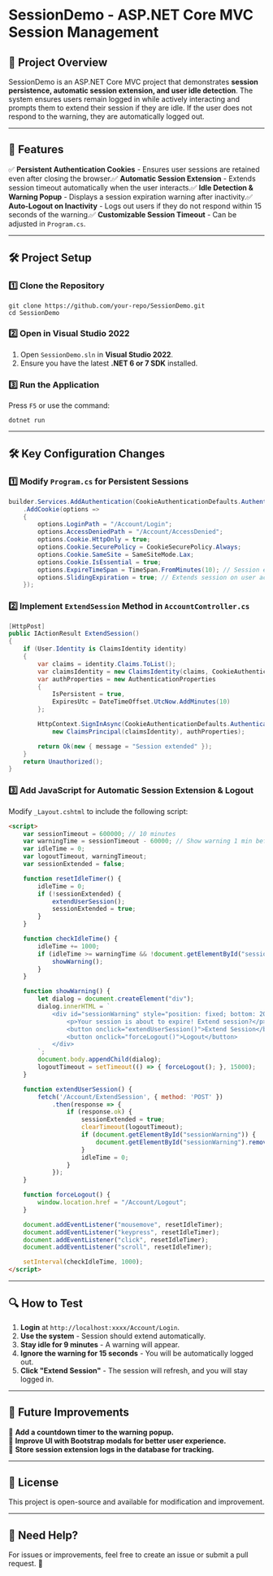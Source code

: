# SessionDemo - ASP.NET Core MVC Session Management

## 📌 Project Overview
SessionDemo is an ASP.NET Core MVC project that demonstrates **session persistence, automatic session extension, and user idle detection**. The system ensures users remain logged in while actively interacting and prompts them to extend their session if they are idle. If the user does not respond to the warning, they are automatically logged out.

---
## 🚀 Features
✅ **Persistent Authentication Cookies** - Ensures user sessions are retained even after closing the browser.✅ **Automatic Session Extension** - Extends session timeout automatically when the user interacts.✅ **Idle Detection & Warning Popup** - Displays a session expiration warning after inactivity.✅ **Auto-Logout on Inactivity** - Logs out users if they do not respond within 15 seconds of the warning.✅ **Customizable Session Timeout** - Can be adjusted in `Program.cs`.

---
## 🛠 Project Setup
### **1️⃣ Clone the Repository**
```
git clone https://github.com/your-repo/SessionDemo.git
cd SessionDemo
```

### **2️⃣ Open in Visual Studio 2022**
1. Open `SessionDemo.sln` in **Visual Studio 2022**.
2. Ensure you have the latest **.NET 6 or 7 SDK** installed.

### **3️⃣ Run the Application**
Press `F5` or use the command:
```
dotnet run
```

---
## 🛠 Key Configuration Changes
### **1️⃣ Modify `Program.cs` for Persistent Sessions**
```csharp
builder.Services.AddAuthentication(CookieAuthenticationDefaults.AuthenticationScheme)
    .AddCookie(options =>
    {
        options.LoginPath = "/Account/Login";
        options.AccessDeniedPath = "/Account/AccessDenied";
        options.Cookie.HttpOnly = true;
        options.Cookie.SecurePolicy = CookieSecurePolicy.Always;
        options.Cookie.SameSite = SameSiteMode.Lax;
        options.Cookie.IsEssential = true;
        options.ExpireTimeSpan = TimeSpan.FromMinutes(10); // Session expires after 10 mins
        options.SlidingExpiration = true; // Extends session on user activity
    });
```

### **2️⃣ Implement `ExtendSession` Method in `AccountController.cs`**
```csharp
[HttpPost]
public IActionResult ExtendSession()
{
    if (User.Identity is ClaimsIdentity identity)
    {
        var claims = identity.Claims.ToList();
        var claimsIdentity = new ClaimsIdentity(claims, CookieAuthenticationDefaults.AuthenticationScheme);
        var authProperties = new AuthenticationProperties
        {
            IsPersistent = true,
            ExpiresUtc = DateTimeOffset.UtcNow.AddMinutes(10)
        };

        HttpContext.SignInAsync(CookieAuthenticationDefaults.AuthenticationScheme,
            new ClaimsPrincipal(claimsIdentity), authProperties);

        return Ok(new { message = "Session extended" });
    }
    return Unauthorized();
}
```

### **3️⃣ Add JavaScript for Automatic Session Extension & Logout**
Modify `_Layout.cshtml` to include the following script:
```html
<script>
    var sessionTimeout = 600000; // 10 minutes
    var warningTime = sessionTimeout - 60000; // Show warning 1 min before expiration
    var idleTime = 0;
    var logoutTimeout, warningTimeout;
    var sessionExtended = false;

    function resetIdleTimer() {
        idleTime = 0;
        if (!sessionExtended) {
            extendUserSession();
            sessionExtended = true;
        }
    }

    function checkIdleTime() {
        idleTime += 1000;
        if (idleTime >= warningTime && !document.getElementById("sessionWarning")) {
            showWarning();
        }
    }

    function showWarning() {
        let dialog = document.createElement("div");
        dialog.innerHTML = `
            <div id="sessionWarning" style="position: fixed; bottom: 20px; right: 20px; padding: 15px; background: orange; border-radius: 5px;">
                <p>Your session is about to expire! Extend session?</p>
                <button onclick="extendUserSession()">Extend Session</button>
                <button onclick="forceLogout()">Logout</button>
            </div>
        `;
        document.body.appendChild(dialog);
        logoutTimeout = setTimeout(() => { forceLogout(); }, 15000);
    }

    function extendUserSession() {
        fetch('/Account/ExtendSession', { method: 'POST' })
            .then(response => {
                if (response.ok) {
                    sessionExtended = true;
                    clearTimeout(logoutTimeout);
                    if (document.getElementById("sessionWarning")) {
                        document.getElementById("sessionWarning").remove();
                    }
                    idleTime = 0;
                }
            });
    }

    function forceLogout() {
        window.location.href = "/Account/Logout";
    }

    document.addEventListener("mousemove", resetIdleTimer);
    document.addEventListener("keypress", resetIdleTimer);
    document.addEventListener("click", resetIdleTimer);
    document.addEventListener("scroll", resetIdleTimer);

    setInterval(checkIdleTime, 1000);
</script>
```

---
## 🔍 **How to Test**
1. **Login** at `http://localhost:xxxx/Account/Login`.
2. **Use the system** - Session should extend automatically.
3. **Stay idle for 9 minutes** - A warning will appear.
4. **Ignore the warning for 15 seconds** - You will be automatically logged out.
5. **Click "Extend Session"** - The session will refresh, and you will stay logged in.

---
## 📌 Future Improvements
🚀 **Add a countdown timer to the warning popup.**  
🚀 **Improve UI with Bootstrap modals for better user experience.**  
🚀 **Store session extension logs in the database for tracking.**

---
## 📝 License
This project is open-source and available for modification and improvement.

---
## 💬 Need Help?
For issues or improvements, feel free to create an issue or submit a pull request. 🚀
